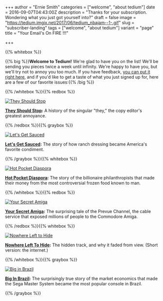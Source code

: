 +++
author = "Ernie Smith"
categories = ["welcome", "about tedium"]
date = 2016-09-07T04:43:00Z
description = "Thanks for your subscription. Wondering what you just got yourself into?"
draft = false
image = "https://tedium.imgix.net/2017/06/tedium_nbajam--1-.gif"
slug = "subscriber-landing"
tags = ["welcome", "about tedium"]
variant = "page"
title = "Your Email's On FIRE !!!"

+++

{{% whitebox %}}

{{% big %}}**Welcome to Tedium!** We're glad to have you on the list! We'll be sending you pieces twice a week until infinity. We're happy to have you, but we'll try not to annoy you too much. If you have feedback, [you can put it right here](mailto:ernie@tedium.co), and if you'd like to get a taste of what you just signed up for, here are a few of our favorite issues:{{% /big %}}

{{% /whitebox %}}{{% redbox %}}

[![They Should Stop](https://tedium.imgix.net/2017/06/tedium_they--1-.gif)](http://tedium.co/2016/08/04/singular-they-grammar-copy-editing/)

**[They Should Stop](http://tedium.co/2016/08/04/singular-they-grammar-copy-editing/):** A history of the singular "they," the copy editor's greatest annoyance.

{{% /redbox %}}{{% graybox %}}

[![Let's Get Sauced](https://tedium.imgix.net/2017/06/tedium_ranch--1-.gif)](http://tedium.co/2015/03/17/ranch-dressing-lets-get-sauced/)

**[Let's Get Sauced](http://tedium.co/2015/03/17/ranch-dressing-lets-get-sauced/):** The story of how ranch dressing became America's favorite condiment.

{{% /graybox %}}{{% whitebox %}}

[![Hot Pocket Diaspora](https://tedium.imgix.net/2017/06/tedium_pockets.gif)](http://tedium.co/2016/05/26/hot-pocket-history-iran-jewish-diaspora/)

**[Hot Pocket Diaspora](http://tedium.co/2016/05/26/hot-pocket-history-iran-jewish-diaspora/):** The story of the billionaire philanthropists that made their money from the most controversial frozen food known to man.

{{% /whitebox %}}{{% redbox %}}

[![Your Secret Amiga](https://tedium.imgix.net/2017/06/tedium_amiga.gif)](http://tedium.co/2016/03/29/cable-prevue-channel-secret-amiga/)

**[Your Secret Amiga](http://tedium.co/2016/03/29/cable-prevue-channel-secret-amiga/):** The surprising tale of the Prevue Channel, the cable service that exposed millions of people to the Commodore Amiga.

{{% /redbox %}}{{% whitebox %}}

[![Nowhere Left to Hide](https://tedium.imgix.net/2017/06/tedium_hidden.gif)](http://tedium.co/2015/11/17/hidden-tracks-cd-vinyl-history/)

**[Nowhere Left To Hide](http://tedium.co/2015/11/17/hidden-tracks-cd-vinyl-history/):** The hidden track, and why it faded from view. (Short version: the internet.)

{{% /whitebox %}}{{% graybox %}}

[![Big in Brazil](https://tedium.imgix.net/2017/06/tedium_sega.gif)](http://tedium.co/2015/07/16/sega-master-system-brazil/)

**[Big In Brazil](http://tedium.co/2015/07/16/sega-master-system-brazil/):** The surprisingly true story of the market economics that made the Sega Master System became the most popular console in Brazil.

{{% /graybox %}}